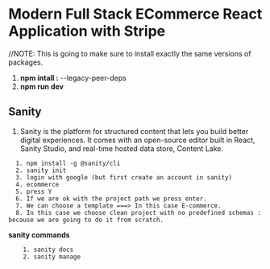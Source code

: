 # **Modern Full Stack ECommerce React Application with Stripe**

//NOTE: This is going to make sure to install exactly the same versions of packages.

1. **npm intall :** --legacy-peer-deps
2. **npm run dev**

## **Sanity**

1. Sanity is the platform for structured content that lets you build better digital experiences. It comes with an open-source editor built in React, Sanity Studio, and real-time hosted data store, Content Lake.

```
  1. npm install -g @sanity/cli
  2. sanity init
  3. login with google (but first create an account in sanity)
  4. ecommerce
  5. press Y
  6. If we are ok with the project path we press enter.
  7. We can choose a template ===> In this case E-commerce.
  8. In this case we choose clean project with no predefined schemas : because we are going to do it from scratch.
```

**sanity commands**

```
    1. sanity docs
    2. sanity manage
```
